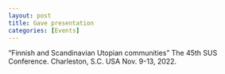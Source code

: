 ```yaml
---
layout: post
title: Gave presentation 
categories: [Events]
---
```

“Finnish and Scandinavian Utopian communities” The 45th SUS Conference. Charleston, S.C. USA Nov. 9-13, 2022.
